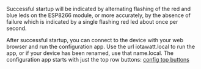 Successful startup will be indicated by alternating flashing of the red and blue leds on the ESP8266 module, or more accurately, by the absence of failure which is indicated by a single flashing red led about once per second. 

After successful startup, you can connect to the device with your web browser and run the configuration app. Use the url iotawatt.local to run the app, or if your device has been renamed, use that name.local.  The configuration app starts with just the top row buttons:
[config top buttons](http://iotawatt.com/Images/config_bigideas.gif)

